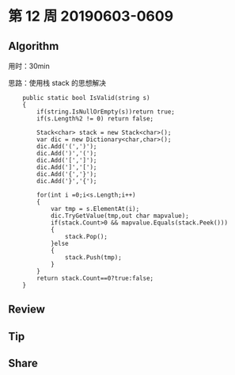 # 第 12 周 20190603-0609

## Algorithm

用时：30min

思路：使用栈 stack 的思想解决

        public static bool IsValid(string s) 
        {
            if(string.IsNullOrEmpty(s))return true;
            if(s.Length%2 != 0) return false;

            Stack<char> stack = new Stack<char>(); 
            var dic = new Dictionary<char,char>();
            dic.Add('(',')');
            dic.Add(')','(');
            dic.Add('[',']');
            dic.Add(']','[');
            dic.Add('{','}');
            dic.Add('}','{');

            for(int i =0;i<s.Length;i++)
            {
                var tmp = s.ElementAt(i);
                dic.TryGetValue(tmp,out char mapvalue);
                if(stack.Count>0 && mapvalue.Equals(stack.Peek()))
                {
                    stack.Pop();
                }else
                {
                    stack.Push(tmp);
                }
            }
            return stack.Count==0?true:false;
        }

## Review


## Tip


## Share

